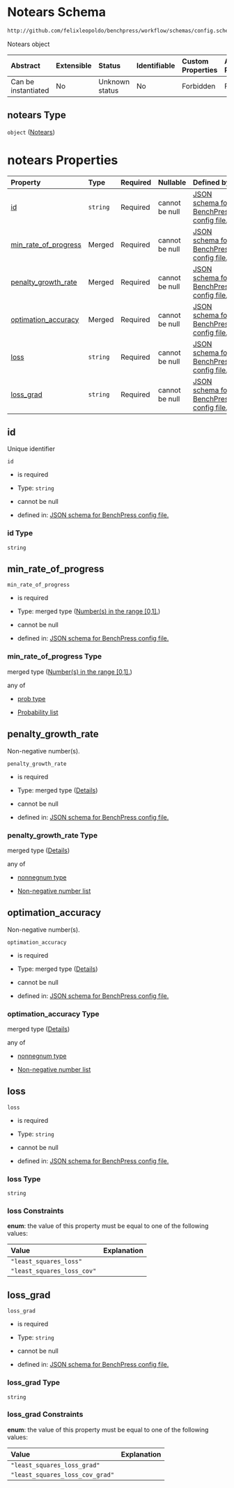 # Notears Schema

```txt
http://github.com/felixleopoldo/benchpress/workflow/schemas/config.schema.json#/definitions/notears
```

Notears object

| Abstract            | Extensible | Status         | Identifiable | Custom Properties | Additional Properties | Access Restrictions | Defined In                                                       |
| :------------------ | :--------- | :------------- | :----------- | :---------------- | :-------------------- | :------------------ | :--------------------------------------------------------------- |
| Can be instantiated | No         | Unknown status | No           | Forbidden         | Forbidden             | none                | [config.schema.json*](config.schema.json "open original schema") |

## notears Type

`object` ([Notears](config-definitions-notears.md))

# notears Properties

| Property                                      | Type     | Required | Nullable       | Defined by                                                                                                                                                                                                                     |
| :-------------------------------------------- | :------- | :------- | :------------- | :----------------------------------------------------------------------------------------------------------------------------------------------------------------------------------------------------------------------------- |
| [id](#id)                                     | `string` | Required | cannot be null | [JSON schema for BenchPress config file.](config-definitions-notears-properties-id.md "http://github.com/felixleopoldo/benchpress/workflow/schemas/config.schema.json#/definitions/notears/properties/id")                     |
| [min_rate_of_progress](#min_rate_of_progress) | Merged   | Required | cannot be null | [JSON schema for BenchPress config file.](config-definitions-numbers-in-the-range-01.md "http://github.com/felixleopoldo/benchpress/workflow/schemas/config.schema.json#/definitions/notears/properties/min_rate_of_progress") |
| [penalty_growth_rate](#penalty_growth_rate)   | Merged   | Required | cannot be null | [JSON schema for BenchPress config file.](config-definitions-flexnonnegnum.md "http://github.com/felixleopoldo/benchpress/workflow/schemas/config.schema.json#/definitions/notears/properties/penalty_growth_rate")            |
| [optimation_accuracy](#optimation_accuracy)   | Merged   | Required | cannot be null | [JSON schema for BenchPress config file.](config-definitions-flexnonnegnum.md "http://github.com/felixleopoldo/benchpress/workflow/schemas/config.schema.json#/definitions/notears/properties/optimation_accuracy")            |
| [loss](#loss)                                 | `string` | Required | cannot be null | [JSON schema for BenchPress config file.](config-definitions-notears-properties-loss.md "http://github.com/felixleopoldo/benchpress/workflow/schemas/config.schema.json#/definitions/notears/properties/loss")                 |
| [loss_grad](#loss_grad)                       | `string` | Required | cannot be null | [JSON schema for BenchPress config file.](config-definitions-notears-properties-loss_grad.md "http://github.com/felixleopoldo/benchpress/workflow/schemas/config.schema.json#/definitions/notears/properties/loss_grad")       |

## id

Unique identifier

`id`

*   is required

*   Type: `string`

*   cannot be null

*   defined in: [JSON schema for BenchPress config file.](config-definitions-notears-properties-id.md "http://github.com/felixleopoldo/benchpress/workflow/schemas/config.schema.json#/definitions/notears/properties/id")

### id Type

`string`

## min_rate_of_progress



`min_rate_of_progress`

*   is required

*   Type: merged type ([Number(s) in the range \[0,1\].](config-definitions-numbers-in-the-range-01.md))

*   cannot be null

*   defined in: [JSON schema for BenchPress config file.](config-definitions-numbers-in-the-range-01.md "http://github.com/felixleopoldo/benchpress/workflow/schemas/config.schema.json#/definitions/notears/properties/min_rate_of_progress")

### min_rate_of_progress Type

merged type ([Number(s) in the range \[0,1\].](config-definitions-numbers-in-the-range-01.md))

any of

*   [prob type](config-definitions-prob-type.md "check type definition")

*   [Probability list](config-definitions-numbers-in-the-range-01-anyof-probability-list.md "check type definition")

## penalty_growth_rate

Non-negative number(s).

`penalty_growth_rate`

*   is required

*   Type: merged type ([Details](config-definitions-flexnonnegnum.md))

*   cannot be null

*   defined in: [JSON schema for BenchPress config file.](config-definitions-flexnonnegnum.md "http://github.com/felixleopoldo/benchpress/workflow/schemas/config.schema.json#/definitions/notears/properties/penalty_growth_rate")

### penalty_growth_rate Type

merged type ([Details](config-definitions-flexnonnegnum.md))

any of

*   [nonnegnum type](config-definitions-nonnegnum-type.md "check type definition")

*   [Non-negative number list](config-definitions-flexnonnegnum-anyof-non-negative-number-list.md "check type definition")

## optimation_accuracy

Non-negative number(s).

`optimation_accuracy`

*   is required

*   Type: merged type ([Details](config-definitions-flexnonnegnum.md))

*   cannot be null

*   defined in: [JSON schema for BenchPress config file.](config-definitions-flexnonnegnum.md "http://github.com/felixleopoldo/benchpress/workflow/schemas/config.schema.json#/definitions/notears/properties/optimation_accuracy")

### optimation_accuracy Type

merged type ([Details](config-definitions-flexnonnegnum.md))

any of

*   [nonnegnum type](config-definitions-nonnegnum-type.md "check type definition")

*   [Non-negative number list](config-definitions-flexnonnegnum-anyof-non-negative-number-list.md "check type definition")

## loss



`loss`

*   is required

*   Type: `string`

*   cannot be null

*   defined in: [JSON schema for BenchPress config file.](config-definitions-notears-properties-loss.md "http://github.com/felixleopoldo/benchpress/workflow/schemas/config.schema.json#/definitions/notears/properties/loss")

### loss Type

`string`

### loss Constraints

**enum**: the value of this property must be equal to one of the following values:

| Value                      | Explanation |
| :------------------------- | :---------- |
| `"least_squares_loss"`     |             |
| `"least_squares_loss_cov"` |             |

## loss_grad



`loss_grad`

*   is required

*   Type: `string`

*   cannot be null

*   defined in: [JSON schema for BenchPress config file.](config-definitions-notears-properties-loss_grad.md "http://github.com/felixleopoldo/benchpress/workflow/schemas/config.schema.json#/definitions/notears/properties/loss_grad")

### loss_grad Type

`string`

### loss_grad Constraints

**enum**: the value of this property must be equal to one of the following values:

| Value                           | Explanation |
| :------------------------------ | :---------- |
| `"least_squares_loss_grad"`     |             |
| `"least_squares_loss_cov_grad"` |             |
